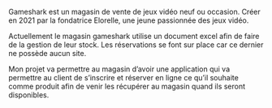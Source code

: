 Gameshark est un magasin de vente de jeux vidéo neuf ou occasion. Créer en 2021 par la fondatrice Elorelle, une jeune passionnée des jeux vidéo.

Actuellement le magasin gameshark utilise un document excel afin de faire de la gestion de leur stock. Les réservations se font sur place car ce dernier ne possède aucun site.

Mon projet va permettre au magasin d’avoir une application qui va permettre au client de s’inscrire et réserver en ligne ce qu’il souhaite comme produit afin de venir les récupérer au magasin quand ils seront disponibles.
